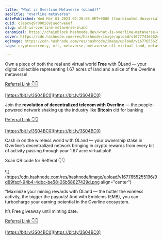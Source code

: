 ```yaml
---
title: "What is Overline Metaverse (oLand)?"
seoTitle: "overline metaverse"
datePublished: Wed Mar 01 2023 07:28:08 GMT+0000 (Coordinated Universal Time)
cuid: clepcvq9r000509jueohve6uf
slug: what-is-overline-metaverse-oland
canonical: https://chainblock.hashnode.dev/what-is-overline-metaverse-oland
cover: https://cdn.hashnode.com/res/hashnode/image/upload/v1677741636242/0979992c-8b5a-42b0-aa8b-3da98291d051.png
ogImage: https://cdn.hashnode.com/res/hashnode/image/upload/v1677655627910/b1e6f72c-4517-4a22-89ab-68eb09a25014.png
tags: cryptocurrency, nft, metaverse, metaverse-nft-virtual-land, metaverse-game-development

---
```


Own a piece of both the real and virtual world **Free** with ÔLand — your digital collectible representing 1.67 acres of land and a slice of the Overline metaverse!

[Referral Link 👇👇](https://bit.ly/3S04BC0)

[https://bit.ly/3S04BC0](https://bit.ly/3S04BC0)

Join the **revolution of decentralized telecom with Overline** — the people-powered network shaking up the industry like **Bitcoin** did for banking

[Referral Link 👇👇](https://bit.ly/3S04BC0)

[https://bit.ly/3S04BC0](https://bit.ly/3S04BC0)

Cash in on the wireless world with ÔLand — your ownership stake in Overline’s decentralized network bringing in crypto rewards from every bit of activity passing through your 1.67 acre virtual plot!

Scan QR code for Refferal 👇👇

![](https://cdn.hashnode.com/res/hashnode/image/upload/v1677655255196/9d89facf-94b4-4dbc-be58-36b58627429d.png align="center")

“Maximize your mining rewards with ÔLand — the hotter the wireless activity, the bigger the payouts! And with Emblems (EMB), you can turbocharge your earning potential in the Overline ecosystem.

It’s Free giveaway until minting date.

[Referral Link 👇👇](https://bit.ly/3S04BC0)

[https://bit.ly/3S04BC0](https://bit.ly/3S04BC0)